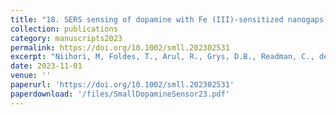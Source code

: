 ```yaml
---
title: "18. SERS sensing of dopamine with Fe (III)‐sensitized nanogaps in recleanable AuNP monolayer films"
collection: publications
category: manuscripts2023
permalink: https://doi.org/10.1002/smll.202302531
excerpt: "Niihori, M, Foldes, T., Arul, R., Grys, D.B., Readman, C., de Nijs, B., Rosta, E., & Baumberg, J.J. (2022) Small, 19 (48), 2302531."
date: 2023-11-01
venue: ''
paperurl: 'https://doi.org/10.1002/smll.202302531'
paperdownload: '/files/SmallDopamineSensor23.pdf'
---
```

